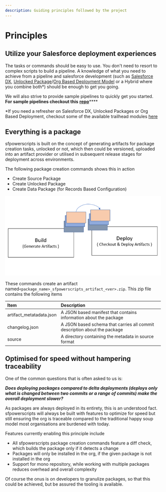```yaml
---
description: Guiding principles followed by the project
---
```


# Principles

## Utilize your Salesforce deployment experiences

The tasks or commands should be easy to use.  You don't need to resort to complex scripts to build a pipeline. A knowledge of what you need to achieve from a pipeline and salesforce development \(such as  [Salesforce DX](https://developer.salesforce.com/docs/atlas.en-us.sfdx_dev.meta/sfdx_dev/sfdx_dev_intro.htm), [Unlocked Package](https://developer.salesforce.com/docs/atlas.en-us.sfdx_dev.meta/sfdx_dev/sfdx_dev_unlocked_pkg_intro.htm)/[Org Based Deployment Model](https://trailhead.salesforce.com/content/learn/modules/org-development-model) or a Hybrid where you combine both\*\) should be enough to get you going.

We will also strive to provide sample pipelines to quickly get you started. **For sample pipelines checkout this** [**repo**](https://github.com/dxatscale/easy-spaces-lwc/tree/develop/.azure-pipelines)\*\*\*\*

\*If you need a refresher on Salesforce DX, Unlocked Packages or Org Based Deployment, checkout some of the available trailhead modules [here](https://trailhead.salesforce.com/en/users/azlam/trailmixes/salesforce-dx)

## Everything is a package

sfpowerscripts  is built on the concept of generating artifacts for package creation tasks, unlocked or not, which then could be versioned, uploaded into an artifact provider or utilised in subsequent release stages for deployment across environments.

The following package creation commands shows this in action

* Create Source Package
* Create Unlocked Package
* Create Data Package \(for Records Based Configuration\)



![Use of artifacts across different stages](.gitbook/assets/build-deploy.png)

These commands create an artifact named`<package_name>_sfpowerscripts_artifact_<ver>.zip`. This zip file contains the following items

| Item | Description |
| :--- | :--- |
| artifact\_metatadata.json | A JSON based manifest that contains information about the package |
| changelog.json | A JSON based schema that carries all commit description about the package |
| source | A directory containing the metadata in source format  |

## Optimised for speed without hampering traceability

One of the common questions that is often asked to us is:  
  
_**Does deploying packages compared to delta deployments \(deploys only what is changed between two commits or a range of commits\) make the overall deployment slower?**_ 

As packages are always deployed in its entirety, this is an understood fact. sfpowerscripts will always be built with features to optimize for speed but still ensuring the org is traceable compared to the traditional happy soup model most organisations are burdened with today.

Features currently enabling this principle include 

* All sfpowerscripts package creation commands feature a diff check, which builds the package only if it detects a change 
* Packages will only be installed in the org, if the given package is not installed in the org
* Support for mono repository, while working with multiple packages reduces overhead and overall complexity

Of course the onus is on developers to granulize packages, so that this could be achieved, but be assured the tooling is available.



